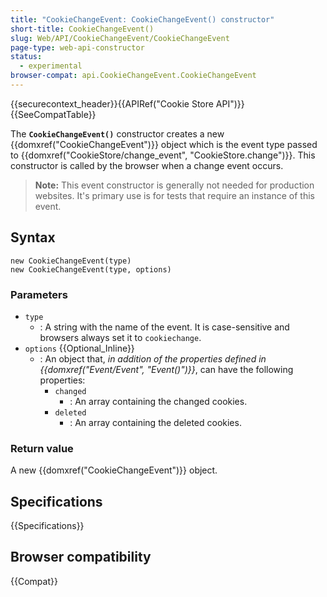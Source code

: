 ```yaml
---
title: "CookieChangeEvent: CookieChangeEvent() constructor"
short-title: CookieChangeEvent()
slug: Web/API/CookieChangeEvent/CookieChangeEvent
page-type: web-api-constructor
status:
  - experimental
browser-compat: api.CookieChangeEvent.CookieChangeEvent
---
```


{{securecontext_header}}{{APIRef("Cookie Store API")}}{{SeeCompatTable}}

The **`CookieChangeEvent()`** constructor creates a new {{domxref("CookieChangeEvent")}} object
which is the event type passed to {{domxref("CookieStore/change_event", "CookieStore.change")}}.
This constructor is called by the browser when a change event occurs.

> **Note:** This event constructor is generally not needed for production websites. It's primary use is for tests that require an instance of this event.

## Syntax

```js-nolint
new CookieChangeEvent(type)
new CookieChangeEvent(type, options)
```

### Parameters

- `type`
  - : A string with the name of the event. It is case-sensitive and browsers always set it to `cookiechange`.
- `options` {{Optional_Inline}}
  - : An object that, _in addition of the properties defined in {{domxref("Event/Event", "Event()")}}_, can have the following properties:
    - `changed`
      - : An array containing the changed cookies.
    - `deleted`
      - : An array containing the deleted cookies.

### Return value

A new {{domxref("CookieChangeEvent")}} object.

## Specifications

{{Specifications}}

## Browser compatibility

{{Compat}}
